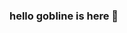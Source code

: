 ### hello gobline is here 👋

<!--
**Gobline10/Gobline10** is a ✨ _special_ ✨ repository because its `README.md` (this file) appears on your GitHub profile.

Here are some ideas to get you started:

- 🔭 I’m currently working on github
- 🌱 I’m currently learning github
- 👯 I’m looking to collaborate on github
- 🤔 I’m looking for help with github
- 💬 Ask me about a learning code
- 📫 How to reach me: 
- 😄 Pronouns: 
- ⚡ Fun fact: i can really learn coding
-->
